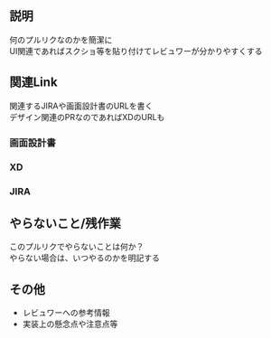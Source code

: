 ## 説明

何のプルリクなのかを簡潔に  
UI関連であればスクショ等を貼り付けてレビュワーが分かりやすくする

## 関連Link
関連するJIRAや画面設計書のURLを書く  
デザイン関連のPRなのであればXDのURLも

### 画面設計書
### XD
### JIRA

## やらないこと/残作業

このプルリクでやらないことは何か？  
やらない場合は、いつやるのかを明記する

## その他

* レビュワーへの参考情報
* 実装上の懸念点や注意点等
